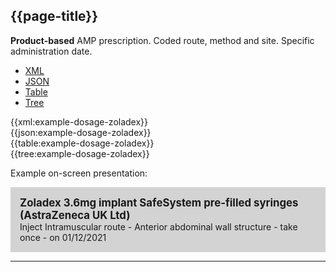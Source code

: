 ## {{page-title}}

<div class="nhsd-a-box nhsd-a-box--bg-light-blue nhsd-!t-margin-bottom-6 nhsd-t-body">
    <strong>Product-based</strong> AMP prescription. Coded route, method and site. Specific administration date.
</div>

<!--// start of code snippet -->
<div>
    <ul class="nav nav-tabs" role="tablist">
      <li role="presentation" class="active">
        <a href="#xml-32" aria-controls="xml" role="tab" data-toggle="tab">XML</a>
      </li>
      <li role="presentation">
        <a href="#json-32" aria-controls="json" role="tab" data-toggle="tab">JSON</a>
      </li>
        <li role="presentation">
        <a href="#table-32" aria-controls="table" role="tab" data-toggle="tab">Table</a>
      </li>
      <li role="presentation">
        <a href="#tree-32" aria-controls="tree" role="tab" data-toggle="tab">Tree</a>
      </li>
  </ul>

  <!-- Tab panes -->
  <div class="tab-content snippet">
    <div role="tabpanel" class="tab-pane active" id="xml-32">
      {{xml:example-dosage-zoladex}}
    </div>
    <div role="tabpanel" class="tab-pane" id="json-32">
      {{json:example-dosage-zoladex}}
    </div>
    <div role="tabpanel" class="tab-pane" id="table-32">
      {{table:example-dosage-zoladex}}
    </div>
    <div role="tabpanel" class="tab-pane" id="tree-32">
      {{tree:example-dosage-zoladex}}
    </div>
  </div>
</div>
<!--// end of code snippet -->

Example on-screen presentation:

<div style="background-color:lightgrey;padding:15px;">
<div style="font-size:larger;font-weight:bold;">Zoladex 3.6mg implant SafeSystem pre-filled syringes (AstraZeneca UK Ltd)</div>
Inject Intramuscular route - Anterior abdominal wall structure - take once - on 01/12/2021
</div>

---